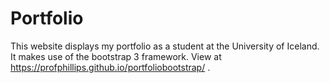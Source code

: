 # Portfolio 
This website displays my portfolio as a student at the University of Iceland. It makes use of the bootstrap 3 framework. View at https://profphillips.github.io/portfoliobootstrap/ .

